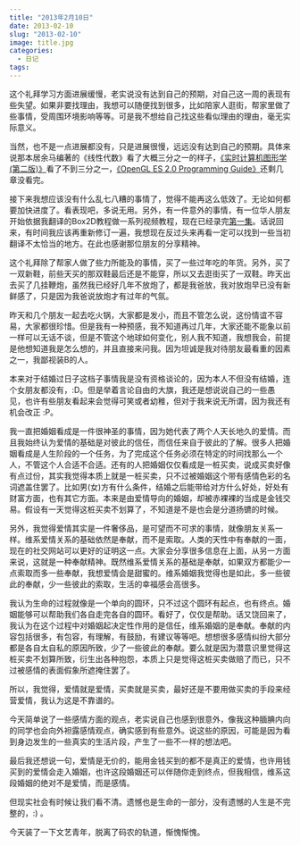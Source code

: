 ```yaml
---
title: "2013年2月10日"
date: 2013-02-10
slug: "2013-02-10"
image: title.jpg
categories:
  - 日记
tags:
---
```


这个礼拜学习方面进展缓慢，老实说没有达到自己的预期，对自己这一周的表现有些失望。如果非要找理由，我想可以随便找到很多，比如陪家人逛街，帮家里做了些事情，受周围环境影响等等。可是我不想给自己找这些看似理由的理由，毫无实际意义。

当然，也不是一点进展都没有，只是进展很慢，远远没有达到自己的预期。具体来说那本居余马编著的《线性代数》看了大概三分之一的样子，[《实时计算机图形学(第二版)》](https://book.douban.com/subject/1231141/)看了不到三分之一，[《OpenGL ES 2.0 Programming Guide》](https://book.douban.com/subject/3175883/)还剩几章没看完。

接下来我想应该没有什么乱七八糟的事情了，觉得不能再这么低效了。无论如何都要加快进度了。看表现吧，多说无用。另外，有一件意外的事情，有一位华人朋友开始依据我翻译的Box2D教程做一系列视频教程，现在已经录完[第一集](http://www.bilibili.tv/video/av460661/)。话说回来，有时间我应该再重新修订一遍，我想现在反过头来再看一定可以找到一些当初翻译不太恰当的地方。在此也感谢那位朋友的分享精神。

这个礼拜除了帮家人做了些力所能及的事情，买了一些过年吃的年货。另外，买了一双新鞋，前些天买的那双鞋最后还是不能穿，所以又去逛街买了一双鞋。昨天出去买了几挂鞭炮，虽然我已经好几年不放炮了，都是我爸放，我对放炮早已没有新鲜感了，只是因为我爸说放炮才有过年的气氛。

昨天和几个朋友一起去吃火锅，大家都是发小，而且不管怎么说，这份情谊不容易，大家都很珍惜。但是我有一种预感，我不知道再过几年，大家还能不能象以前一样可以无话不谈，但是不管这个地球如何变化，别人我不知道，我想我会，前提是他想知道我是怎么想的，并且直接来问我。因为坦诚是我对待朋友最看重的因素之一，我鄙视装B的人。

本来对于结婚过日子这档子事情我是没有资格谈论的，因为本人不但没有结婚，连个女朋友都没有，:D。但是举着言论自由的大旗，我还是想说说自己的一些愚见，也许有些朋友看起来会觉得可笑或者幼稚，但对于我来说无所谓，因为我还有机会改正 :P。

我一直把婚姻看成是一件很神圣的事情，因为她代表了两个人天长地久的爱情。而且我始终认为爱情的基础是对彼此的信任，而信任来自于彼此的了解。很多人把婚姻看成是人生阶段的一个任务，为了完成这个任务必须在特定的时间找那么一个人，不管这个人合适不合适。还有的人把婚姻仅仅看成是一桩买卖，说成买卖好像有点过份，其实我觉得本质上就是一桩买卖，只不过被婚姻这个带有感情色彩的名词遮盖住罢了。比如男(女)方有什么条件，结婚之后能带给对方什么好处，好处有财富方面，也有其它方面。本来是由爱情导向的婚姻，却被赤裸裸的当成是金钱交易。假设有一天觉得这桩买卖不划算了，不知道是不是也会是分道扬镳的时候。

另外，我觉得爱情其实是一件奢侈品，是可望而不可求的事情，就像朋友关系一样。维系爱情关系的基础依然是奉献，而不是索取。人类的天性中有奉献的一面，现在的社交网站可以更好的证明这一点。大家会分享很多信息在上面，从另一方面来说，这就是一种奉献精神。既然维系爱情关系的基础是奉献，如果双方都能少一点索取而多一些奉献，我想爱情会是甜蜜的。维系婚姻我觉得也是如此，多一些彼此的奉献，少一些彼此的索取，生活的幸福感会高很多。

我认为生命的过程就像是一个单向的圆环，只不过这个圆环有起点，也有终点。婚姻能够可以帮助我们各自走完各自的圆环。看好了，仅仅是帮助。话又饶回来了，我认为在这个过程中对婚姻起决定性作用的是信任，维系婚姻的是奉献。奉献的内容包括很多，有包容，有理解，有鼓励，有建议等等吧。想想很多感情纠纷大部分都是各自太自私的原因所致，少了一些彼此的奉献。要么就是因为潜意识里觉得这桩买卖不划算所致，衍生出各种抱怨，本质上只是觉得这桩买卖做赔了而已，只不过被感情的表面假象所遮掩住罢了。

所以，我觉得，爱情就是爱情，买卖就是买卖，最好还是不要用做买卖的手段来经营爱情，我认为这是不靠谱的。

今天简单说了一些感情方面的观点，老实说自己也感到很意外，像我这种腼腆内向的同学也会向外袒露感情观点，确实感到有些意外。说这些的原因，可能是因为看到身边发生的一些真实的生活片段，产生了一些不一样的想法吧。

最后我还想说一句，爱情是无价的，能用金钱买到的都不是真正的爱情，也许用钱买到的爱情会走入婚姻，也许这段婚姻还可以伴随你走到终点，但我相信，维系这段婚姻的绝对不是爱情，而是感情。

但现实社会有时候让我们看不清。遗憾也是生命的一部分，没有遗憾的人生是不完整的，:) 。

今天装了一下文艺青年，脱离了码农的轨道，惭愧惭愧。
